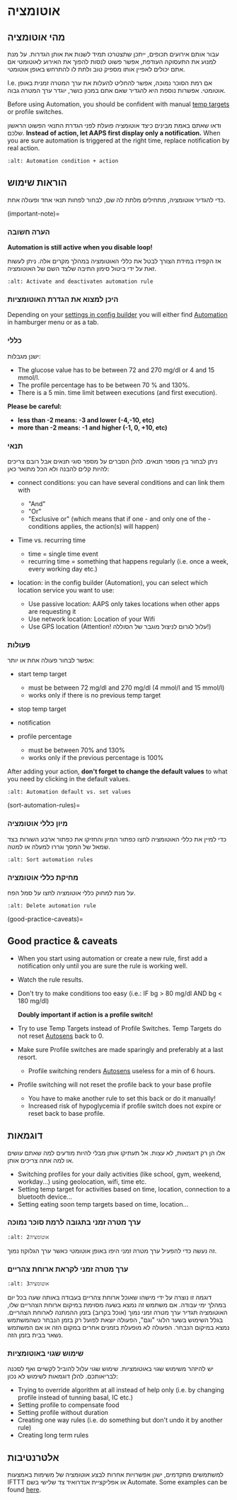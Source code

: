 # אוטומציה

## מהי אוטומציה

עבור אותם אירועים תכופים, ייתכן שתצטרכו תמיד לשנות את אותן הגדרות. על מנת למנוע את התעסוקה העודפת, אפשר פשוט לנסות להפוך את האירוע לאוטומטי אם אתם יכולים לאפיין אותו מספיק טוב ולתת לו להתרחש באופן אוטומטי.

I.e. אם רמת הסוכר נמוכה, אפשר להחליט להעלות את ערך המטרה זמנית באופן אוטומטי. אפשרות נוספת היא להגדיר שאם אתם במכון כושר, יוגדר ערך המטרה גבוה.

Before using Automation, you should be confident with manual [temp targets](./temptarget.html) or profile switches.

ודאו שאתם באמת מבינים כיצד אוטומציה פועלת לפני הגדרת התנאי הפשוט הראשון שלכם. **Instead of action, let AAPS first display only a notification.** When you are sure automation is triggered at the right time, replace notification by real action.

```{image} ../images/Automation_ConditionAction_RC3.png
:alt: Automation condition + action
```

## הוראות שימוש

כדי להגדיר אוטומציה, מתחילים מלתת לה שם, לבחור לפחות תנאי אחד ופעולה אחת.

(important-note)=
### הערה חשובה

**Automation is still active when you disable loop!**

אז הקפידו במידת הצורך לבטל את כללי האוטומציה במהלך מקרים אלה. ניתן לעשות זאת על ידי ביטול סימון התיבה שלצד השם של האוטומציה.

```{image} ../images/Automation_ActivateDeactivate.png
:alt: Activate and deactivaten automation rule
```

### היכן למצוא את הגדרת האוטומציות

Depending on your [settings in config builder](../Configuration/Config-Builder.md#tab-or-hamburger-menu) you will either find [Automation](../Configuration/Config-Builder#automation) in hamburger menu or as a tab.

### כללי

ישנן מגבלות:

- The glucose value has to be between 72 and 270 mg/dl or 4 and 15 mmol/l.
- The profile percentage has to be between 70 % and 130%.
- There is a 5 min. time limit between executions (and first execution).

**Please be careful:**

- **less than -2 means: -3 and lower (-4,-10, etc)**
- **more than -2 means: -1 and higher (-1, 0, +10, etc)**

### תנאי

ניתן לבחור בין מספר תנאים. להלן הסברים על מספר סוגי תנאים אבל רובם צריכים להיות קלים להבנה ולא הכל מתואר כאן:

- connect conditions: you can have several conditions and can link them with

  - "And"
  - "Or"
  - "Exclusive or" (which means that if one - and only one of the - conditions applies, the action(s) will happen)

- Time vs. recurring time

  - time =  single time event
  - recurring time = something that happens regularly (i.e. once a week, every working day etc.)

- location: in the config builder (Automation), you can select which location service you want to use:

  - Use passive location: AAPS only takes locations when other apps are requesting it
  - Use network location: Location of your Wifi
  - Use GPS location (Attention! עלול לגרום לניצול מוגבר של הסוללה!)

### פעולות

אפשר לבחור פעולה אחת או יותר:

- start temp target

  - must be between 72 mg/dl and 270 mg/dl (4 mmol/l and 15 mmol/l)
  - works only if there is no previous temp target

- stop temp target

- notification

- profile percentage

  - must be between 70% and 130%
  - works only if the previous percentage is 100%

After adding your action, **don't forget to change the default values** to what you need by clicking in the default values.

```{image} ../images/Automation_Default_V2_5.png
:alt: Automation default vs. set values
```

(sort-automation-rules)=
### מיון כללי אוטומציה

כדי למיין את כללי האוטומציה לחצו כפתור המיון והחזיקו את כפתור ארבע השורות בצד שמאל של המסך וגררו למעלה או למטה.

```{image} ../images/Automation_Sort.png
:alt: Sort automation rules
```

### מחיקת כללי אוטומציה

על מנת למחוק כללי אוטומציה לחצו על סמל הפח.

```{image} ../images/Automation_Delete.png
:alt: Delete automation rule
```

(good-practice-caveats)=
## Good practice & caveats

- When you start using automation or create a new rule, first add a notification only until you are sure the rule is working well.

- Watch the rule results.

- Don't try to make conditions too easy (i.e.: IF bg > 80 mg/dl AND bg \< 180 mg/dl)

  **Doubly important if action is a profile switch!**

- Try to use Temp Targets instead of Profile Switches. Temp Targets do not reset [Autosens](../Usage/Open-APS-features.md#autosens) back to 0.

- Make sure Profile switches are made sparingly and preferably at a last resort.

  - Profile switching renders [Autosens](../Usage/Open-APS-features.md#autosens) useless for a min of 6 hours.

- Profile switching will not reset the profile back to your base profile

  - You have to make another rule to set this back or do it manually!
  - Increased risk of hypoglycemia if profile switch does not expire or reset back to base profile.

## דוגמאות

אלו הן רק דוגמאות, לא עצות. אל תעתיקו אותן מבלי להיות מודעים למה שאתם עושים או למה אתה צריכים אותן.

- Switching profiles for your daily activities (like school, gym, weekend, workday...) using geolocation, wifi, time etc.
- Setting temp target for activities based on time, location, connection to a bluetooth device...
- Setting eating soon temp targets based on time, location...

### ערך מטרה זמני בתגובה לרמת סוכר נמוכה

```{image} ../images/Automation2.png
:alt: אוטומציה2
```

זה נעשה כדי להפעיל ערך מטרה זמני היפו באופן אוטומטי כאשר ערך הגלוקוז נמוך.

### ערך מטרה זמני לקראת ארוחת צהריים

```{image} ../images/Automation3.png
:alt: אוטומציה3
```

דוגמה זו נוצרה על ידי מישהו שאוכל ארוחת צהריים בעבודה באותה שעה בכל יום במהלך ימי עבודה. אם משתמש זה נמצא בשעה מסוימת במיקום ארוחת הצהריים שלו, האוטומציה תגדיר ערך מטרה זמני נמוך (אוכל בקרוב) בזמן ההמתנה לארוחת הצהריים. בגלל השימוש בשער הלוגי "וגם", הפעולה יוצאת לפועל רק בזמן הנבחר כשהמשתמש נמצא במיקום הנבחר. הפעולה לא מופעלת בזמנים אחרים במקום הזה או אם המשתמש נשאר בבית בזמן הזה.

### שימוש שגוי באוטומציות

יש להיזהר משימוש שגוי באוטומציות. שימוש שגוי עלול להוביל לקשיים ואף לסכנה לבריאותכם. להלן דוגמאות לשימוש לא נכון:

- Trying to override algorithm at all instead of help only (i.e. by changing profile instead of tunning basal, IC etc.)
- Setting profile to compensate food
- Setting profile without duration
- Creating one way rules (i.e. do something but don't undo it by another rule)
- Creating long term rules

## אלטרנטיבות

למשתמשים מתקדמים, ישנן אפשרויות אחרות לבצע אוטומציה של משימות באמצעות IFTTT או אפליקציית אנדרואיד צד שלישי בשם Automate. Some examples can be found [here](./automationwithapp.html).
